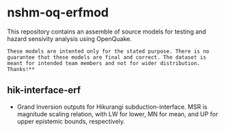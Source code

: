 # nshm-oq-erfmod
This repository contains an assemble of source models for testing and hazard sensivity analysis using OpenQuake. 

```
These models are intented only for the stated purpose. There is no guarantee that these models are final and correct. The dataset is meant for intended team members and not for wider distribution. Thanks!**
```

## hik-interface-erf 
- Grand Inversion outputs for Hikurangi subduction-interface. MSR is magnitude scaling relation, with LW for lower, MN for mean, and UP for upper epistemic bounds, respectively.
